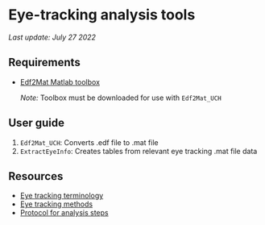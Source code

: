# Eye-tracking analysis tools
*Last update: July 27 2022*

## Requirements
* [Edf2Mat Matlab toolbox](https://github.com/mzhuang666/edf-converter)

  *Note:* Toolbox must be downloaded for use with ```Edf2Mat_UCH```

## User guide
1. ```Edf2Mat_UCH```: Converts .edf file to .mat file
2. ```ExtractEyeInfo```: Creates tables from relevant eye tracking .mat file data

## Resources
* [Eye tracking terminology](https://www.sr-research.com/eye-tracking-blog/background/eye-tracking-terminology-eye-movements/#:~:text=The%20term%20saccade%2C%20from%20the,to%20a%20new%20spatial%20location)
* [Eye tracking methods](https://books.google.com/books?hl=en&lr=&id=5rIDPV1EoLUC&oi=fnd&pg=PR12&dq=Holmqvist,+K+%22Eye+tracking:+A+comprehensive+guide+to+methods+and+measures%22&ots=_x3zQYoKnJ&sig=IZgwRSTgkUvdISXqpDedPb0hvfg#v=onepage&q&f=false)
* [Protocol for analysis steps](https://www.ncbi.nlm.nih.gov/pmc/articles/PMC6047815/)
